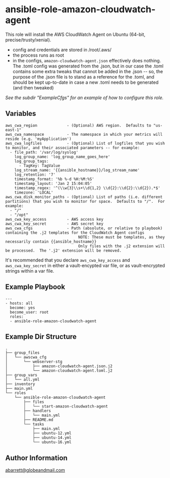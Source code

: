 ansible-role-amazon-cloudwatch-agent
======

This role will install the AWS CloudWatch Agent on Ubuntu (64-bit, precise/trusty/xenial).
- config and credentials are stored in /root/.aws/
- the process runs as root
- in the configs, `amazon-cloudwatch-agent.json` effectively does nothing.  The .toml config was generated from the .json, but in our case the .toml contains some extra tweaks that cannot be added in the .json -- so, the purpose of the .json file is to stand as a reference for the .toml, and should be kept up-to-date in case a new .toml needs to be generated (and then tweaked)

*See the subdir "ExampleCfgs" for an example of how to configure this role.*

Variables
------

```
aws_cwa_region             - (Optional) AWS region.  Defaults to "us-east-1"
aws_cwa_namespace          - The namespace in which your metrics will reside (e.g. 'myApplication')
aws_cwa_logfiles           - (Optional) List of logfiles that you wish to monitor, and their associated parameters -- for example:
  - file_path: '/var/log/syslog'
    log_group_name: 'log_group_name_goes_here'
    log_group_tags:
      - TagKey: TagValue
    log_stream_name: '{{ansible_hostname}}/log_stream_name'
    log_retention: '7'
    timestamp_format: '%b %-d %H:%M:%S'
    timestamp_layout: 'Jan 2 15:04:05'
    timestamp_regex: '^(\\w{3}\\s+\\d{1,2} \\d{2}:\\d{2}:\\d{2}).*$'
    timezone: 'LOCAL'
aws_cwa_disk_monitor_paths - (Optional) List of paths (i.e. different partitions) that you wish to monitor for space.  Defaults to "/".  For example:
  - "/"
  - "/opt"
aws_cwa_key_access         - AWS access key
aws_cwa_key_secret         - AWS secret key
aws_cwa_cfgs               - Path (absolute, or relative to playbook) containing the .j2 templates for the CloudWatch Agent configs
                                NOTE: These must be templates, as they necessarily contain {{ansible_hostname}}
                                Only files with the .j2 extension will be processed.  The '.j2' extension will be removed.
```

It's recommended that you declare `aws_cwa_key_access` and `aws_cwa_key_secret` in either a vault-encypted var file, or as vault-encrypted strings within a var file.



Example Playbook
------

```
---
- hosts: all
  become: yes
  become_user: root
  roles:
  - ansible-role-amazon-cloudwatch-agent

```

Example Dir Structure
------

```
.
├── group_files
│   └── awscwa_cfg
│       └── webserver-stg
│           ├── amazon-cloudwatch-agent.json.j2
│           └── amazon-cloudwatch-agent.toml.j2
├── group_vars
│   └── all.yml
├── inventory
├── main.yml
└── roles
    └── ansible-role-amazon-cloudwatch-agent
        ├── files
        │   └── start-amazon-cloudwatch-agent
        ├── handlers
        │   └── main.yml
        ├── README.md
        └── tasks
            ├── main.yml
            ├── ubuntu-12.yml
            ├── ubuntu-14.yml
            └── ubuntu-16.yml
```

Author Information
------

abarrett@globeandmail.com
